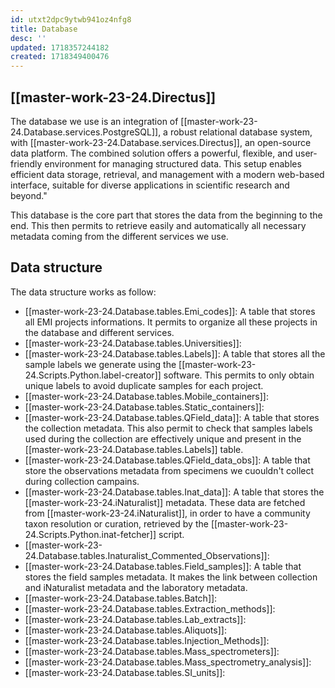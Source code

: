 ```yaml
---
id: utxt2dpc9ytwb941oz4nfg8
title: Database
desc: ''
updated: 1718357244182
created: 1718349400476
---
```


## [[master-work-23-24.Directus]]

The database we use is an integration of [[master-work-23-24.Database.services.PostgreSQL]], a robust relational database system, with [[master-work-23-24.Database.services.Directus]], an open-source data platform. The combined solution offers a powerful, flexible, and user-friendly environment for managing structured data. This setup enables efficient data storage, retrieval, and management with a modern web-based interface, suitable for diverse applications in scientific research and beyond."

This database is the core part that stores the data from the beginning to the end. This then permits to retrieve easily and automatically all necessary metadata coming from the different services we use.

## Data structure

The data structure works as follow:
- [[master-work-23-24.Database.tables.Emi_codes]]: A table that stores all EMI projects informations. It permits to organize all these projects in the database and different services.
- [[master-work-23-24.Database.tables.Universities]]:
- [[master-work-23-24.Database.tables.Labels]]: A table that stores all the sample labels we generate using the [[master-work-23-24.Scripts.Python.label-creator]] software. This permits to only obtain unique labels to avoid duplicate samples for each project.
- [[master-work-23-24.Database.tables.Mobile_containers]]:
- [[master-work-23-24.Database.tables.Static_containers]]:
- [[master-work-23-24.Database.tables.QField_data]]: A table that stores the collection metadata. This also permit to check that samples labels used during the collection are effectively unique and present in the [[master-work-23-24.Database.tables.Labels]] table.
- [[master-work-23-24.Database.tables.QField_data_obs]]: A table that store the observations metadata from specimens we cuouldn't collect during collection campains.
- [[master-work-23-24.Database.tables.Inat_data]]: A table that stores the [[master-work-23-24.iNaturalist]] metadata. These data are fetched from [[master-work-23-24.iNaturalist]], in order to have a community taxon resolution or curation, retrieved by the [[master-work-23-24.Scripts.Python.inat-fetcher]] script.
- [[master-work-23-24.Database.tables.Inaturalist_Commented_Observations]]:
- [[master-work-23-24.Database.tables.Field_samples]]: A table that stores the field samples metadata. It makes the link between collection and iNaturalist metadata and the laboratory metadata.
- [[master-work-23-24.Database.tables.Batch]]:
- [[master-work-23-24.Database.tables.Extraction_methods]]:
- [[master-work-23-24.Database.tables.Lab_extracts]]:
- [[master-work-23-24.Database.tables.Aliquots]]:
- [[master-work-23-24.Database.tables.Injection_Methods]]:
- [[master-work-23-24.Database.tables.Mass_spectrometers]]:
- [[master-work-23-24.Database.tables.Mass_spectrometry_analysis]]:
- [[master-work-23-24.Database.tables.SI_units]]:




